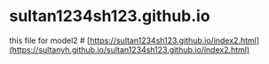 ﻿# sultan1234sh123.github.io


 this file for model2 # [https://sultan1234sh123.github.io/index2.html](https://sultanyh.github.io/sultan1234sh123.github.io/index2.html)

